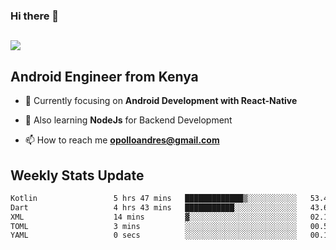 ### Hi there 👋
<h2 align="left"><img src="https://readme-typing-svg.herokuapp.com?color=000000&lines=I'm+Andrew+Opollo😊;Welcome+to+my+Github😜"> </h2>

## Android Engineer from Kenya


- 🌱 Currently focusing on **Android Development with React-Native**

- 🔭 Also learning **NodeJs** for Backend Development

- 📫 How to reach me **opolloandres@gmail.com**


## Weekly Stats Update
<!--START_SECTION:waka-->

```txt
Kotlin                 5 hrs 47 mins   █████████████▒░░░░░░░░░░░   53.45 %
Dart                   4 hrs 43 mins   ███████████░░░░░░░░░░░░░░   43.64 %
XML                    14 mins         ▓░░░░░░░░░░░░░░░░░░░░░░░░   02.16 %
TOML                   3 mins          ░░░░░░░░░░░░░░░░░░░░░░░░░   00.50 %
YAML                   0 secs          ░░░░░░░░░░░░░░░░░░░░░░░░░   00.10 %
```

<!--END_SECTION:waka-->



